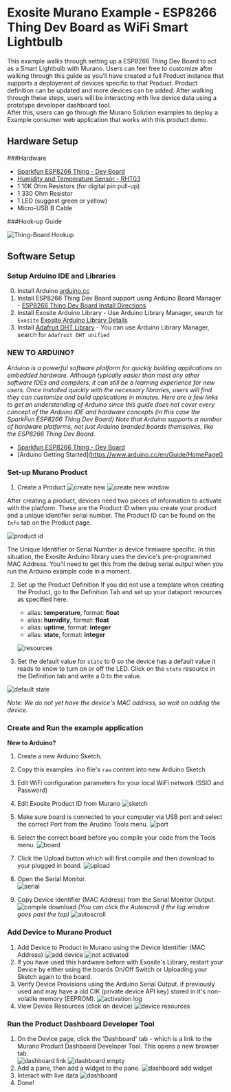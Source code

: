 # Exosite Murano Example - ESP8266 Thing Dev Board as WiFi Smart Lightbulb

This example walks through setting up a ESP8266 Thing Dev Board to act as a Smart Lightbulb
with Murano.  Users can feel free to customize after walking through this guide as you'll have
created a full Product instance that supports a deployment of devices specific to that Product.
Product definition can be updated and more devices can be added.  After walking through these steps,
users will be interacting with live device data using a prototype developer dashboard tool.  
After this, users can go through the Murano Solution examples to deploy a Example consumer web application
that works with this product demo.

## Hardware Setup

###Hardware
* [Sparkfun ESP8266 Thing - Dev Board](https://www.sparkfun.com/products/13711)
* [Humidity and Temperature Sensor - RHT03 ](https://www.sparkfun.com/products/10167)
* 1 10K Ohm Resistors (for digital pin pull-up)
* 1 330 Ohm Resistor
* 1 LED (suggest green or yellow)
* Micro-USB B Cable



###Hook-up Guide

![Thing-Board Hookup](assets/esp8266-thing-dev-hookup.png)

## Software Setup
### Setup Arduino IDE and Libraries
0. Install Arduino [arduino.cc](https://www.arduino.cc/en/Main/Software)
1. Install ESP8266 Thing Dev Board support using Arduino Board Manager - [ESP8266 Thing Dev Board Install Directions ](https://learn.sparkfun.com/tutorials/esp8266-thing-hookup-guide/installing-the-esp8266-arduino-addon)
2. Install Exosite Arduino Library - Use Arduino Library Manager, search for `Exosite` [Exosite Arduino Library Details](https://github.com/exosite-garage/arduino_exosite_library)
3. Install [Adafruit DHT Library](https://github.com/adafruit/DHT-sensor-library) - You can use Arduino Library Manager, search for `Adafruit DHT unified`

### NEW TO ARDUINO?
_Arduino is a powerful software platform for quickly building applications on embedded hardware.  Although typically easier than most any other software IDEs and compilers, it can still be a learning experience for new users. Once installed quickly with the necessary libraries, users will find they can customize and build applications in minutes.  Here are a few links to get an understanding of Arduino since this guide does not cover every concept of the Arduino IDE and hardware concepts (in this case the SparkFun ESP8266 Thing Dev Board) Note that Arduino supports a number of hardware platforms, not just Arduino branded boards themselves, like the ESP8266 Thing Dev Board._

* [Sparkfun ESP8266 Thing - Dev Board](https://www.sparkfun.com/products/13711)
* [Arduino Getting Started](https://www.arduino.cc/en/Guide/HomePage0


### Set-up Murano Product
1. Create a Product
  ![create new](assets/add_new_product.png)
  ![create new window](assets/add_new_product_window.png)

  After creating a product, devices need two pieces of information to activate with the platform.  These are the Product ID when you create your product and a unique identifier serial number.  The Product ID can be found on the `Info` tab on the Product page.

  ![product id](assets/get_product_id.png)

  The Unique Identifier or Serial Number is device firmware specific.  In this situation, the Exosite Arduino library uses the device's pre-programmed MAC Address.  You'll need to get this from the debug serial output when you run the Arduino example code in a moment.

2. Set up the Product Definition
   If you did not use a template when creating the Product, go to the Definition Tab and set up your dataport resources as specified here.
   * alias: __temperature__, format: __float__
   * alias: __humidity__, format: __float__
   * alias: __uptime__, format: __integer__
   * alias: __state__, format: __integer__

   ![resources](assets/adding_resources.png)

 3. Set the default value for `state` to 0 so the device has a default value it reads to know to turn on or off the LED. Click on the `state` resource in the Definition tab and write a 0 to the value.

   ![default state](assets/set_light_status_default_value.png)

   _Note: We do not yet have the device's MAC address, so wait on adding the device._

### Create and Run the example application
__New to Arduino?__

1. Create a new Arduino Sketch.
2. Copy this examples .ino file's `raw` content into new Arduino Sketch
5. Edit WiFi configuration parameters for your local WiFi network (SSID and Password)
6. Edit Exosite Product ID from Murano
   ![sketch](assets/sketch_edit_parameters.png)

7. Make sure board is connected to your computer via USB port and select the correct Port from the Arudino Tools menu.
   ![port](assets/arduino_serial_port_selector.png)

8. Select the correct board before you compile your code from the Tools menu.
   ![board](assets/board_selection.png)

9. Click the Upload button which will first compile and then download to your plugged in board.
   ![upload](assets/compile_upload_button.png)

8. Open the Serial Monitor.  
   ![serial](assets/serial_monitor.png)

9. Copy Device Identifier (MAC Address) from the Serial Monitor Output.  
   ![compile download](assets/run_debug_get_unique_identifier.png)
   _(You can click the Autoscroll if the log window goes past the top)_
   ![autoscroll](assets/autscroll_check_box.png)

### Add Device to Murano Product
1. Add Device to Product in Murano using the Device Identifier (MAC Address)
  ![add device](assets/add_unique_device.png)
  ![not activated](assets/not_activated_devices.png)
2. If you have used this hardware before with Exosite's Library, restart your Device by either using the boards On/Off Switch or Uploading your Sketch again to the board.  
2. Verify Device Provisions using the Arduino Serial Output.
if previously used and may have a old CIK (private device API key) stored in it's non-volatile memory (EEPROM).
   ![activation log](assets/debug_output_activation_text.png)
3. View Device Resources (click on device)
   ![device resources](assets/device_resources_new_data.png)

### Run the Product Dashboard Developer Tool
1. On the Device page, click the 'Dashboard' tab - which is a link to the Murano Product Dashboard Developer Tool.  This opens a new browser tab.  
   ![dashboard link](assets/dashboard_link.png)
   ![dashboard empty](assets/dashboard_empty.png)
2. Add a pane, then add a widget to the pane.
  ![dashboard add widget](assets/dashboard_add_widget.png)
3. Interact with live data
  ![dashboard](assets/dashboard_live_data.png)
4. Done!
